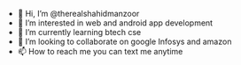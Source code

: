 - 👋 Hi, I’m @therealshahidmanzoor
- 👀 I’m interested in web and android app development
- 🌱 I’m currently learning btech cse
- 💞️ I’m looking to collaborate on google Infosys and amazon
- 📫 How to reach me you can text me anytime

<!---
therealshahidmanzoor/therealshahidmanzoor is a ✨ special ✨ repository because its `README.md` (this file) appears on your GitHub profile.
You can click the Preview link to take a look at your changes.
--->
